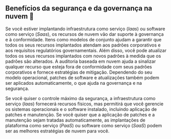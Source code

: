## Benefícios da segurança e da governança na nuvem 👮‍
Se você estiver implantando infraestrutura como serviço (*Iaas*) ou software como serviço (*Saas*), os recursos de nuvem vão dar suporte à governança e à conformidade. Itens como modelos de conjunto ajudam a garantir que todos os seus recursos implantados atendam aos padrões corporativos e aos requisitos regulatórios governamentais. Além disso, você pode atualizar todos os seus recursos implantados com novos padrões à medida que os padrões são alterados. A auditoria baseada em nuvem ajuda a sinalizar qualquer recurso que esteja fora de conformidade com seus padrões corporativos e fornece estratégias de mitigação. Dependendo do seu modelo operacional, patches de software e atualizações também podem ser aplicados automaticamente, o que ajuda na governança e na segurança.

Se você quiser o controle máximo da segurança, a infraestrutura como serviço (*Iaas*) fornecerá recursos físicos, mas permitirá que você gerencie os sistemas operacionais e o software instalado, incluindo aplicação de patches e manutenção. Se você quiser que a aplicação de patches e a manutenção sejam tratadas automaticamente, as implantações de plataforma como serviço (*PaaS*) ou software como serviço (*SaaS*) podem ser as melhores estratégias de nuvem para você.

